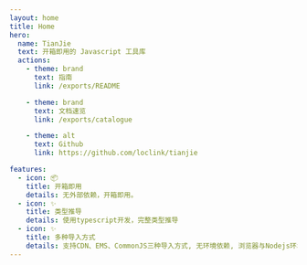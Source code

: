 ```yaml
---
layout: home
title: Home
hero:
  name: TianJie
  text: 开箱即用的 Javascript 工具库
  actions:
    - theme: brand
      text: 指南
      link: /exports/README

    - theme: brand
      text: 文档速览
      link: /exports/catalogue

    - theme: alt
      text: Github
      link: https://github.com/loclink/tianjie

features:
  - icon: 📦
    title: 开箱即用
    details: 无外部依赖，开箱即用。
  - icon: ✨
    title: 类型推导
    details: 使用typescript开发，完整类型推导
  - icon: ✨
    title: 多种导入方式
    details: 支持CDN、EMS、CommonJS三种导入方式, 无环境依赖, 浏览器与Nodejs环境中都可使用
---
```


